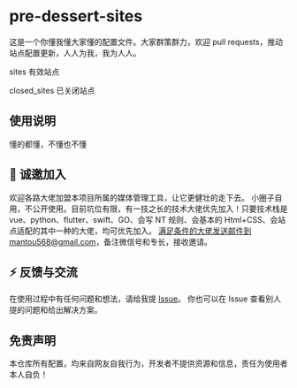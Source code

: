 # pre-dessert-sites

这是一个你懂我懂大家懂的配置文件。大家群策群力，欢迎 pull requests，推动站点配置更新，人人为我，我为人人。

sites 有效站点

closed_sites 已关闭站点

## 使用说明

懂的都懂，不懂也不懂

## 🎉 诚邀加入

欢迎各路大佬加盟本项目所属的媒体管理工具，让它更健壮的走下去。
小圈子自用，不公开使用。目前坑位有限，有一技之长的技术大佬优先加入！只要技术栈是 vue、python、flutter、swift、GO、会写 NT 规则、会基本的 Html+CSS、会站点适配的其中一种的大佬，均可优先加入。
满足条件的大佬发送邮件到mantou568@gmail.com，备注微信号和专长，接收邀请。

## ⚡ 反馈与交流

在使用过程中有任何问题和想法，请给我提 [Issue](https://github.com/mantou568/pre-dessert-sites/issues)。
你也可以在 Issue 查看别人提的问题和给出解决方案。

## 免责声明

本仓库所有配置，均来自网友自我行为，开发者不提供资源和信息，责任为使用者本人自负！

